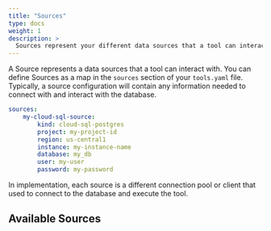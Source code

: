 ```yaml
---
title: "Sources"
type: docs
weight: 1
description: > 
  Sources represent your different data sources that a tool can interact with.
---
```


A Source represents a data sources that a tool can interact with. You can define
Sources as a map in the `sources` section of your `tools.yaml` file. Typically,
a source configuration will contain any information needed to connect with and
interact with the database.

```yaml
sources:
    my-cloud-sql-source:
        kind: cloud-sql-postgres
        project: my-project-id
        region: us-central1
        instance: my-instance-name
        database: my_db
        user: my-user
        password: my-password
```

In implementation, each source is a different connection pool or client that used
to connect to the database and execute the tool. 

## Available Sources
